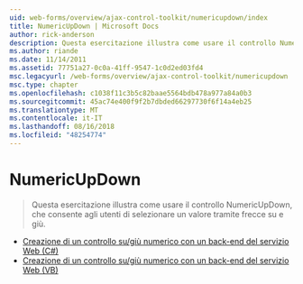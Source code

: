```yaml
---
uid: web-forms/overview/ajax-control-toolkit/numericupdown/index
title: NumericUpDown | Microsoft Docs
author: rick-anderson
description: Questa esercitazione illustra come usare il controllo NumericUpDown, che consente agli utenti di selezionare un valore tramite frecce su e giù.
ms.author: riande
ms.date: 11/14/2011
ms.assetid: 77751a27-0c0a-41ff-9547-1c0d2ed03fd4
msc.legacyurl: /web-forms/overview/ajax-control-toolkit/numericupdown
msc.type: chapter
ms.openlocfilehash: c1038f11c3b5c82baae5564bdb478a977a84a0b3
ms.sourcegitcommit: 45ac74e400f9f2b7dbded66297730f6f14a4eb25
ms.translationtype: MT
ms.contentlocale: it-IT
ms.lasthandoff: 08/16/2018
ms.locfileid: "48254774"
---
```

<a name="numericupdown"></a>NumericUpDown
====================
> Questa esercitazione illustra come usare il controllo NumericUpDown, che consente agli utenti di selezionare un valore tramite frecce su e giù.


- [Creazione di un controllo su/giù numerico con un back-end del servizio Web (C#)](creating-a-numeric-up-down-control-with-a-web-service-backend-cs.md)
- [Creazione di un controllo su/giù numerico con un back-end del servizio Web (VB)](creating-a-numeric-up-down-control-with-a-web-service-backend-vb.md)
